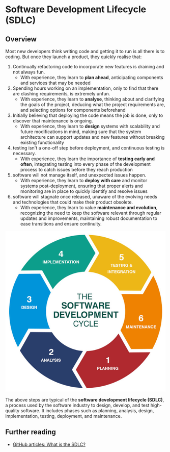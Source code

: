 # Software Development Lifecycle (SDLC)

## Overview

Most new developers think writing code and getting it to run is all there is to coding. But once they launch a product, they quickly realise that:

1. Continually refactoring code to incorporate new features is draining and not always fun.
   - With experience, they learn to **plan ahead**, anticipating components and services that may be needed
2. Spending hours working on an implementation, only to find that there are clashing requirements, is extremely unfun.
   - With experience, they learn to **analyse**, thinking about and clarifying the goals of the project, deducing what the project requirements are, and selecting options for components beforehand
3. Initially believing that deploying the code means the job is done, only to discover that maintenance is ongoing.
   - With experience, they learn to **design** systems with scalability and future modifications in mind, making sure that the system architecture can support updates and new features without breaking existing functionality
4. testing isn't a one-off step before deployment, and continuous testing is necessary.
   - With experience, they learn the importance of **testing early and often**, integrating testing into every phase of the development process to catch issues before they reach production
5. software will not manage itself, and unexpected issues happen.
   - With experience, they learn to **deploy with care** and monitor systems post-deployment, ensuring that proper alerts and monitoring are in place to quickly identify and resolve issues
6. software will stagnate once released, unaware of the evolving needs and technologies that could make their product obsolete.
   - With experience, they learn to value **maintenance and evolution**, recognizing the need to keep the software relevant through regular updates and improvements, maintaining robust documentation to ease transitions and ensure continuity.

![The image depicts the Software Development Cycle represented in a circular flowchart with six stages: Planning (Red), Analysis (Blue), Design (Dark Blue), Implementation (Green), Testing & Integration (Yellow), Maintenance (Orange). The cycle is organized in a circular layout to emphasize the iterative nature of software development.](/images/sdlc.png)

The above steps are typical of the **software development lifecycle (SDLC)**, a process used by the software industry to design, develop, and test high-quality software. It includes phases such as planning, analysis, design, implementation, testing, deployment, and maintenance.

## Further reading

- [GitHub articles: What is the SDLC?](https://github.com/resources/articles/software-development/what-is-sdlc)
